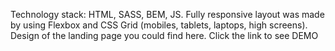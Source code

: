 Technology stack: HTML, SASS, BEM, JS.
Fully responsive layout was made by using Flexbox and CSS Grid (mobiles, tablets, laptops, high screens).
Design of the landing page you could find here.
Click the link to see DEMO
